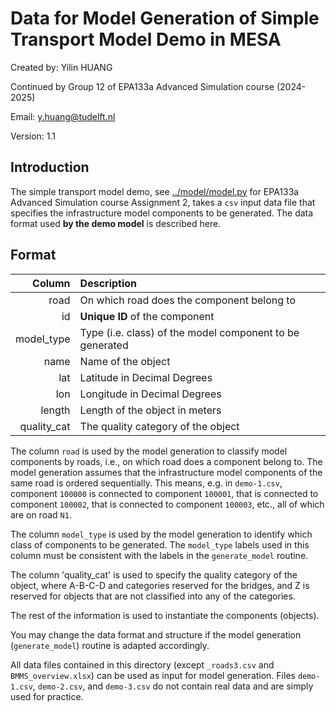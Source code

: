 # Data for Model Generation of Simple Transport Model Demo in MESA

Created by:
Yilin HUANG

Continued by Group 12 of EPA133a Advanced Simulation course (2024-2025)

Email:
y.huang@tudelft.nl

Version:
1.1

## Introduction

The simple transport model demo, see [../model/model.py](../model/model.py) for EPA133a Advanced Simulation course Assignment 2, takes a `csv` input data file that specifies the infrastructure model components to be generated. The data format used **by the demo model** is described here.

## Format

|      Column | Description                                              |
|------------:|:---------------------------------------------------------|
|        road | On which road does the component belong to               |
|          id | **Unique ID** of the component                           |
|  model_type | Type (i.e. class) of the model component to be generated |
|        name | Name of the object                                       |
|         lat | Latitude in Decimal Degrees                              |
|         lon | Longitude in Decimal Degrees                             |
|      length | Length of the object in meters                           |
| quality_cat | The quality category of the object                       |

The column `road` is used by the model generation to classify model components by roads, i.e., on which road does a component belong to. The model generation assumes that the infrastructure model components of the same road is ordered sequentially. This means, e.g. in `demo-1.csv`, component `100000` is connected to component `100001`, that is connected to component `100002`, that is connected to component `100003`, etc., all of which are on road `N1`.

The column `model_type` is used by the model generation to identify which class of components to be generated. The `model_type` labels used in this column must be consistent with the labels in the `generate_model` routine.

The column 'quality_cat' is used to specify the quality category of the object, where A-B-C-D and categories reserved for the bridges, and Z is reserved for objects that are not classified into any of the categories.

The rest of the information is used to instantiate the components (objects). 

You may change the data format and structure if the model generation (`generate_model`) routine is adapted accordingly.

All data files contained in this directory (except `_roads3.csv` and `BMMS_overview.xlsx`) can be used as input for model generation. Files `demo-1.csv`, `demo-2.csv`, and `demo-3.csv` do not contain real data and are simply used for practice.

